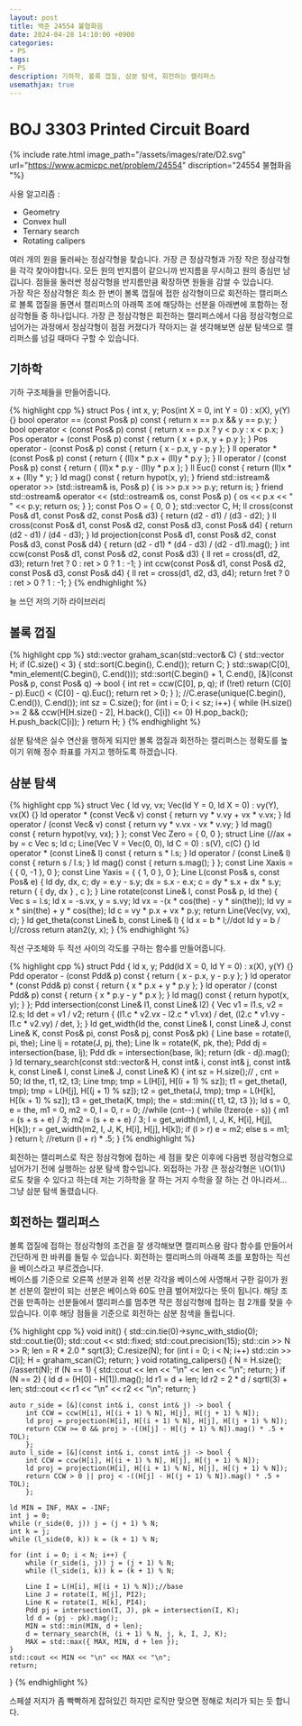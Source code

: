 ```yaml
---
layout: post
title: 백준 24554 불협화음
date: 2024-04-28 14:10:00 +0900
categories:
- PS
tags:
- PS
description: 기하학, 볼록 껍질, 삼분 탐색, 회전하는 캘리퍼스
usemathjax: true
---
```


# BOJ 3303 Printed Circuit Board

{% include rate.html image_path="/assets/images/rate/D2.svg" url="https://www.acmicpc.net/problem/24554" discription="24554 불협화음
"%}

사용 알고리즘 :
- Geometry
- Convex hull
- Ternary search
- Rotating calipers

여러 개의 원을 둘러싸는 정삼각형을 찾습니다. 가장 큰 정삼각형과 가장 작은 정삼각형을 각각 찾아야합니다. 모든 원의 반지름이 같으니까 반지름을 무시하고 원의 중심만 남깁니다. 점들을 둘러싼 정삼각형을 반지름만큼 확장하면 원들을 감쌀 수 있습니다. <br/>가장 작은 정삼각형은 최소 한 변이 볼록 껍질에 접한 삼각형이므로 회전하는 캘리퍼스로 볼록 껍질을 돌면서 캘리퍼스의 아래쪽 조에 해당하는 선분을 아래변에 포함하는 정삼각형들 중 하나입니다. 가장 큰 정삼각형은 회전하는 캘리퍼스에서 다음 정삼각형으로 넘어가는 과정에서 정삼각형이 점점 커졌다가 작아지는 걸 생각해보면 삼분 탐색으로 캘리퍼스를 넘길 때마다 구할 수 있습니다.

## 기하학

기하 구조체들을 만들어줍니다.

{% highlight cpp %}
struct Pos {
    int x, y;
    Pos(int X = 0, int Y = 0) : x(X), y(Y) {}
    bool operator == (const Pos& p) const { return x == p.x && y == p.y; }
    bool operator < (const Pos& p) const { return x == p.x ? y < p.y : x < p.x; }
    Pos operator + (const Pos& p) const { return { x + p.x, y + p.y }; }
    Pos operator - (const Pos& p) const { return { x - p.x, y - p.y }; }
    ll operator * (const Pos& p) const { return { (ll)x * p.x + (ll)y * p.y }; }
    ll operator / (const Pos& p) const { return { (ll)x * p.y - (ll)y * p.x }; }
    ll Euc() const { return (ll)x * x + (ll)y * y; }
    ld mag() const { return hypot(x, y); }
    friend std::istream& operator >> (std::istream& is, Pos& p) { is >> p.x >> p.y; return is; }
    friend std::ostream& operator << (std::ostream& os, const Pos& p) { os << p.x << " " << p.y; return os; }
}; const Pos O = { 0, 0 };
std::vector<Pos> C, H;
ll cross(const Pos& d1, const Pos& d2, const Pos& d3) { return (d2 - d1) / (d3 - d2); }
ll cross(const Pos& d1, const Pos& d2, const Pos& d3, const Pos& d4) { return (d2 - d1) / (d4 - d3); }
ld projection(const Pos& d1, const Pos& d2, const Pos& d3, const Pos& d4) {
    return (d2 - d1) * (d4 - d3) / (d2 - d1).mag();
}
int ccw(const Pos& d1, const Pos& d2, const Pos& d3) {
    ll ret = cross(d1, d2, d3);
    return !ret ? 0 : ret > 0 ? 1 : -1;
}
int ccw(const Pos& d1, const Pos& d2, const Pos& d3, const Pos& d4) {
    ll ret = cross(d1, d2, d3, d4);
    return !ret ? 0 : ret > 0 ? 1 : -1;
}
{% endhighlight %}

늘 쓰던 저의 기하 라이브러리

## 볼록 껍질

{% highlight cpp %}
std::vector<Pos> graham_scan(std::vector<Pos>& C) {
    std::vector<Pos> H;
    if (C.size() < 3) {
        std::sort(C.begin(), C.end());
        return C;
    }
    std::swap(C[0], *min_element(C.begin(), C.end()));
    std::sort(C.begin() + 1, C.end(), [&](const Pos& p, const Pos& q) -> bool {
        int ret = ccw(C[0], p, q);
        if (!ret) return (C[0] - p).Euc() < (C[0] - q).Euc();
        return ret > 0;
        }
    );
    //C.erase(unique(C.begin(), C.end()), C.end());
    int sz = C.size();
    for (int i = 0; i < sz; i++) {
        while (H.size() >= 2 && ccw(H[H.size() - 2], H.back(), C[i]) <= 0)
            H.pop_back();
        H.push_back(C[i]);
    }
    return H;
}
{% endhighlight %}

삼분 탐색은 실수 연산을 행하게 되지만 볼록 껍질과 회전하는 캘리퍼스는 정확도를 높이기 위해 정수 좌표를 가지고 행하도록 하겠습니다.

## 삼분 탐색

{% highlight cpp %}
struct Vec {
    ld vy, vx;
    Vec(ld Y = 0, ld X = 0) : vy(Y), vx(X) {}
    ld operator * (const Vec& v) const { return vy * v.vy + vx * v.vx; }
    ld operator / (const Vec& v) const { return vy * v.vx - vx * v.vy; }
    ld mag() const { return hypot(vy, vx); }
}; const Vec Zero = { 0, 0 };
struct Line {//ax + by = c
    Vec s;
    ld c;
    Line(Vec V = Vec(0, 0), ld C = 0) : s(V), c(C) {}
    ld operator * (const Line& l) const { return s * l.s; }
    ld operator / (const Line& l) const { return s / l.s; }
    ld mag() const { return s.mag(); }
};
const Line Xaxis = { { 0, -1 }, 0 };
const Line Yaxis = { { 1, 0 }, 0 };
Line L(const Pos& s, const Pos& e) {
    ld dy, dx, c;
    dy = e.y - s.y;
    dx = s.x - e.x;
    c = dy * s.x + dx * s.y;
    return { { dy, dx } , c };
}
Line rotate(const Line& l, const Pos& p, ld the) {
    Vec s = l.s;
    ld x = -s.vx, y = s.vy;
    ld vx = -(x * cos(the) - y * sin(the));
    ld vy = x * sin(the) + y * cos(the);
    ld c = vy * p.x + vx * p.y;
    return Line(Vec(vy, vx), c);
}
ld get_theta(const Line& b, const Line& l) {
    ld x = b * l;//dot
    ld y = b / l;//cross
    return atan2(y, x);
}
{% endhighlight %}

직선 구조체와 두 직선 사이의 각도를 구하는 함수를 만들어줍니다.

{% highlight cpp %}
struct Pdd {
    ld x, y;
    Pdd(ld X = 0, ld Y = 0) : x(X), y(Y) {}
    Pdd operator - (const Pdd& p) const { return { x - p.x, y - p.y }; }
    ld operator * (const Pdd& p) const { return { x * p.x + y * p.y }; }
    ld operator / (const Pdd& p) const { return { x * p.y - y * p.x }; }
    ld mag() const { return hypot(x, y); }
};
Pdd intersection(const Line& l1, const Line& l2) {
    Vec v1 = l1.s, v2 = l2.s;
    ld det = v1 / v2;
    return {
        (l1.c * v2.vx - l2.c * v1.vx) / det,
        (l2.c * v1.vy - l1.c * v2.vy) / det,
    };
}
ld get_width(ld the, const Line& I, const Line& J, const Line& K, const Pos& pi, const Pos& pj, const Pos& pk) {
    Line base = rotate(I, pi, the);
    Line lj = rotate(J, pj, the);
    Line lk = rotate(K, pk, the);
    Pdd dj = intersection(base, lj);
    Pdd dk = intersection(base, lk);
    return (dk - dj).mag();
}
ld ternary_search(const std::vector<Pos>& H, const int& i, const int& j, const int& k, const Line& I, const Line& J, const Line& K) {
    int sz = H.size();// , cnt = 50;
    ld the, t1, t2, t3;
    Line tmp;
    tmp = L(H[i], H[(i + 1) % sz]);
    t1 = get_theta(I, tmp);
    tmp = L(H[j], H[(j + 1) % sz]);
    t2 = get_theta(J, tmp);
    tmp = L(H[k], H[(k + 1) % sz]);
    t3 = get_theta(K, tmp);
    the = std::min({ t1, t2, t3 });
    ld s = 0, e = the, m1 = 0, m2 = 0, l = 0, r = 0;
    //while (cnt--) {
    while (!zero(e - s)) {
        m1 = (s + s + e) / 3;
        m2 = (s + e + e) / 3;
        l = get_width(m1, I, J, K, H[i], H[j], H[k]);
        r = get_width(m2, I, J, K, H[i], H[j], H[k]);
        if (l > r) e = m2;
        else s = m1;
    }
    return l;
    //return (l + r) * .5;
}
{% endhighlight %}

회전하는 캘리퍼스로 작은 정삼각형에 접하는 세 점을 찾은 이후에 다음번 정삼각형으로 넘어가기 전에 실행하는 삼분 탐색 함수입니다. 외접하는 가장 큰 정삼각형은 \\(O(1)\\) 로도 찾을 수 있다고 하는데 저는 기하학을 잘 하는 거지 수학을 잘 하는 건 아니라서... 그냥 삼분 탐색 돌렸습니다.

## 회전하는 캘리퍼스

볼록 껍질에 접하는 정삼각형의 조건을 잘 생각해보면 캘리퍼스용 람다 함수를 만들어서 간단하게 한 바퀴를 돌릴 수 있습니다. 회전하는 캘리퍼스의 아래쪽 조를 포함하는 직선을 베이스라고 부르겠습니다. <br/>베이스를 기준으로 오른쪽 선분과 왼쪽 선분 각각을 베이스에 사영해서 구한 길이가 원본 선분의 절반이 되는 선분은 베이스와 60도 만큼 벌어져있다는 뜻이 됩니다. 해당 조건을 만족하는 선분들에서 캘리퍼스를 멈추면 작은 정삼각형에 접하는 점 2개를 찾을 수 있습니다. 이후 해당 점들을 기준으로 회전하는 삼분 참색을 돌립니다.

{% highlight cpp %}
void init() {
    std::cin.tie(0)->sync_with_stdio(0);
    std::cout.tie(0);
    std::cout << std::fixed;
    std::cout.precision(15);
    std::cin >> N >> R;
    len = R * 2.0 * sqrt(3);
    C.resize(N);
    for (int i = 0; i < N; i++) std::cin >> C[i];
    H = graham_scan(C);
    return;
}
void rotating_calipers() {
    N = H.size();
    //assert(N);
    if (N == 1) {
        std::cout << len << "\n" << len << "\n";
        return;
    }
    if (N == 2) {
        ld d = (H[0] - H[1]).mag();
        ld r1 = d + len;
        ld r2 = 2 * d / sqrtl(3) + len;
        std::cout << r1 << "\n" << r2 << "\n";
        return;
    }

    auto r_side = [&](const int& i, const int& j) -> bool {
	    int CCW = ccw(H[i], H[(i + 1) % N], H[j], H[(j + 1) % N]);
	    ld proj = projection(H[i], H[(i + 1) % N], H[j], H[(j + 1) % N]);
	    return CCW >= 0 && proj > -((H[j] - H[(j + 1) % N]).mag() * .5 + TOL);
	    };
    auto l_side = [&](const int& i, const int& j) -> bool {
	    int CCW = ccw(H[i], H[(i + 1) % N], H[j], H[(j + 1) % N]);
	    ld proj = projection(H[i], H[(i + 1) % N], H[j], H[(j + 1) % N]);
	    return CCW > 0 || proj < -((H[j] - H[(j + 1) % N]).mag() * .5 + TOL);
	    };

    ld MIN = INF, MAX = -INF;
    int j = 0;
    while (r_side(0, j)) j = (j + 1) % N;
    int k = j;
    while (l_side(0, k)) k = (k + 1) % N;

    for (int i = 0; i < N; i++) {
        while (r_side(i, j)) j = (j + 1) % N;
        while (l_side(i, k)) k = (k + 1) % N;

        Line I = L(H[i], H[(i + 1) % N]);//base
        Line J = rotate(I, H[j], PI2);
        Line K = rotate(I, H[k], PI4);
        Pdd pj = intersection(I, J), pk = intersection(I, K);
        ld d = (pj - pk).mag();
        MIN = std::min(MIN, d + len);
        d = ternary_search(H, (i + 1) % N, j, k, I, J, K);
        MAX = std::max({ MAX, MIN, d + len });
    }
    std::cout << MIN << "\n" << MAX << "\n";
    return;
}
{% endhighlight %}

스페셜 저지가 좀 빡빡하게 잡혀있긴 하지만 로직만 맞으면 정해로 처리가 되는 듯 합니다.

<!--
{% highlight cpp %}
#include <iostream>
#include <algorithm>
#include <vector>
#include <cmath>
#include <cstring>
#include <cassert>
typedef long long ll;
//typedef long double ld;
typedef double ld;
const ld INF = 1e17;
const ld TOL = 1e-7;
const ld PI = acos(-1);
const ld PI2 = PI * 2 / 3;
const ld PI4 = PI * 4 / 3;
int N;
ll R;
ld len;
bool zero(const ld& x) { return std::abs(x) < TOL; }

struct Pos {
    int x, y;
    Pos(int X = 0, int Y = 0) : x(X), y(Y) {}
    bool operator == (const Pos& p) const { return x == p.x && y == p.y; }
    bool operator < (const Pos& p) const { return x == p.x ? y < p.y : x < p.x; }
    Pos operator + (const Pos& p) const { return { x + p.x, y + p.y }; }
    Pos operator - (const Pos& p) const { return { x - p.x, y - p.y }; }
    ll operator * (const Pos& p) const { return { (ll)x * p.x + (ll)y * p.y }; }
    ll operator / (const Pos& p) const { return { (ll)x * p.y - (ll)y * p.x }; }
    ll Euc() const { return (ll)x * x + (ll)y * y; }
    ld mag() const { return hypot(x, y); }
    friend std::istream& operator >> (std::istream& is, Pos& p) { is >> p.x >> p.y; return is; }
    friend std::ostream& operator << (std::ostream& os, const Pos& p) { os << p.x << " " << p.y; return os; }
}; const Pos O = { 0, 0 };
std::vector<Pos> C, H;
ll cross(const Pos& d1, const Pos& d2, const Pos& d3) { return (d2 - d1) / (d3 - d2); }
ll cross(const Pos& d1, const Pos& d2, const Pos& d3, const Pos& d4) { return (d2 - d1) / (d4 - d3); }
ld projection(const Pos& d1, const Pos& d2, const Pos& d3, const Pos& d4) {
    return (d2 - d1) * (d4 - d3) / (d2 - d1).mag();
}
int ccw(const Pos& d1, const Pos& d2, const Pos& d3) {
    ll ret = cross(d1, d2, d3);
    return !ret ? 0 : ret > 0 ? 1 : -1;
}
int ccw(const Pos& d1, const Pos& d2, const Pos& d3, const Pos& d4) {
    ll ret = cross(d1, d2, d3, d4);
    return !ret ? 0 : ret > 0 ? 1 : -1;
}
std::vector<Pos> graham_scan(std::vector<Pos>& C) {
    std::vector<Pos> H;
    if (C.size() < 3) {
        std::sort(C.begin(), C.end());
        return C;
    }
    std::swap(C[0], *min_element(C.begin(), C.end()));
    std::sort(C.begin() + 1, C.end(), [&](const Pos& p, const Pos& q) -> bool {
        int ret = ccw(C[0], p, q);
        if (!ret) return (C[0] - p).Euc() < (C[0] - q).Euc();
        return ret > 0;
        }
    );
    //C.erase(unique(C.begin(), C.end()), C.end());
    int sz = C.size();
    for (int i = 0; i < sz; i++) {
        while (H.size() >= 2 && ccw(H[H.size() - 2], H.back(), C[i]) <= 0)
            H.pop_back();
        H.push_back(C[i]);
    }
    return H;
}
struct Vec {
    ld vy, vx;
    Vec(ld Y = 0, ld X = 0) : vy(Y), vx(X) {}
    ld operator * (const Vec& v) const { return vy * v.vy + vx * v.vx; }
    ld operator / (const Vec& v) const { return vy * v.vx - vx * v.vy; }
    ld mag() const { return hypot(vy, vx); }
}; const Vec Zero = { 0, 0 };
struct Line {//ax + by = c
    Vec s;
    ld c;
    Line(Vec V = Vec(0, 0), ld C = 0) : s(V), c(C) {}
    ld operator * (const Line& l) const { return s * l.s; }
    ld operator / (const Line& l) const { return s / l.s; }
    ld mag() const { return s.mag(); }
};
const Line Xaxis = { { 0, -1 }, 0 };
const Line Yaxis = { { 1, 0 }, 0 };
Line L(const Pos& s, const Pos& e) {
    ld dy, dx, c;
    dy = e.y - s.y;
    dx = s.x - e.x;
    c = dy * s.x + dx * s.y;
    return { { dy, dx } , c };
}
Line rotate(const Line& l, const Pos& p, ld the) {
    Vec s = l.s;
    ld x = -s.vx, y = s.vy;
    ld vx = -(x * cos(the) - y * sin(the));
    ld vy = x * sin(the) + y * cos(the);
    ld c = vy * p.x + vx * p.y;
    return Line(Vec(vy, vx), c);
}
ld get_theta(const Line& b, const Line& l) {
    ld x = b * l;//dot
    ld y = b / l;//cross
    return atan2(y, x);
}

struct Pdd {
    ld x, y;
    Pdd(ld X = 0, ld Y = 0) : x(X), y(Y) {}
    Pdd operator - (const Pdd& p) const { return { x - p.x, y - p.y }; }
    ld operator * (const Pdd& p) const { return { x * p.x + y * p.y }; }
    ld operator / (const Pdd& p) const { return { x * p.y - y * p.x }; }
    ld mag() const { return hypot(x, y); }
};
Pdd intersection(const Line& l1, const Line& l2) {
    Vec v1 = l1.s, v2 = l2.s;
    ld det = v1 / v2;
    return {
        (l1.c * v2.vx - l2.c * v1.vx) / det,
        (l2.c * v1.vy - l1.c * v2.vy) / det,
    };
}
ld get_width(ld the, const Line& I, const Line& J, const Line& K, const Pos& pi, const Pos& pj, const Pos& pk) {
    Line base = rotate(I, pi, the);
    Line lj = rotate(J, pj, the);
    Line lk = rotate(K, pk, the);
    Pdd dj = intersection(base, lj);
    Pdd dk = intersection(base, lk);
    return (dk - dj).mag();
}
ld ternary_search(const std::vector<Pos>& H, const int& i, const int& j, const int& k, const Line& I, const Line& J, const Line& K) {
    int sz = H.size();// , cnt = 50;
    ld the, t1, t2, t3;
    Line tmp;
    tmp = L(H[i], H[(i + 1) % sz]);
    t1 = get_theta(I, tmp);
    tmp = L(H[j], H[(j + 1) % sz]);
    t2 = get_theta(J, tmp);
    tmp = L(H[k], H[(k + 1) % sz]);
    t3 = get_theta(K, tmp);
    the = std::min({ t1, t2, t3 });
    ld s = 0, e = the, m1 = 0, m2 = 0, l = 0, r = 0;
    //while (cnt--) {
    while (!zero(e - s)) {
        m1 = (s + s + e) / 3;
        m2 = (s + e + e) / 3;
        l = get_width(m1, I, J, K, H[i], H[j], H[k]);
        r = get_width(m2, I, J, K, H[i], H[j], H[k]);
        if (l > r) e = m2;
        else s = m1;
    }
    return l;
    //return (l + r) * .5;
}
void init() {
    std::cin.tie(0)->sync_with_stdio(0);
    std::cout.tie(0);
    std::cout << std::fixed;
    std::cout.precision(15);
    std::cin >> N >> R;
    len = R * 2.0 * sqrt(3);
    C.resize(N);
    for (int i = 0; i < N; i++) std::cin >> C[i];
    H = graham_scan(C);
    return;
}
void rotating_calipers() {
    N = H.size();
    //assert(N);
    if (N == 1) {
        std::cout << len << "\n" << len << "\n";
        return;
    }
    if (N == 2) {
        ld d = (H[0] - H[1]).mag();
        ld r1 = d + len;
        ld r2 = 2 * d / sqrtl(3) + len;
        std::cout << r1 << "\n" << r2 << "\n";
        return;
    }

    auto r_side = [&](const int& i, const int& j) -> bool {
	    int CCW = ccw(H[i], H[(i + 1) % N], H[j], H[(j + 1) % N]);
	    ld proj = projection(H[i], H[(i + 1) % N], H[j], H[(j + 1) % N]);
	    return CCW >= 0 && proj > -((H[j] - H[(j + 1) % N]).mag() * .5 + TOL);
	    };
    auto l_side = [&](const int& i, const int& j) -> bool {
	    int CCW = ccw(H[i], H[(i + 1) % N], H[j], H[(j + 1) % N]);
	    ld proj = projection(H[i], H[(i + 1) % N], H[j], H[(j + 1) % N]);
	    return CCW > 0 || proj < -((H[j] - H[(j + 1) % N]).mag() * .5 + TOL);
	    };

    ld MIN = INF, MAX = -INF;
    int j = 0;
    while (r_side(0, j)) j = (j + 1) % N;
    int k = j;
    while (l_side(0, k)) k = (k + 1) % N;

    for (int i = 0; i < N; i++) {
        while (r_side(i, j)) j = (j + 1) % N;
        while (l_side(i, k)) k = (k + 1) % N;

        Line I = L(H[i], H[(i + 1) % N]);//base
        Line J = rotate(I, H[j], PI2);
        Line K = rotate(I, H[k], PI4);
        Pdd pj = intersection(I, J), pk = intersection(I, K);
        ld d = (pj - pk).mag();
        MIN = std::min(MIN, d + len);
        d = ternary_search(H, (i + 1) % N, j, k, I, J, K);
        MAX = std::max({ MAX, MIN, d + len });
    }
    std::cout << MIN << "\n" << MAX << "\n";
    return;
}
void solve() { init(); rotating_calipers(); return; }
int main() { solve(); return 0; }//boj24554 dissonance
{% endhighlight %}
-->